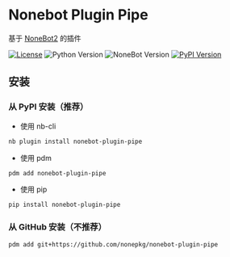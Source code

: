 # Nonebot Plugin Pipe

基于 [NoneBot2](https://github.com/nonebot/nonebot2) 的插件

[![License](https://img.shields.io/github/license/nonepkg/nonebot-plugin-pipe?style=flat-square)](LICENSE)
![Python Version](https://img.shields.io/badge/python-3.8+-blue.svg?style=flat-square)
![NoneBot Version](https://img.shields.io/badge/nonebot-2.0.0rc2+-red.svg?style=flat-square)
[![PyPI Version](https://img.shields.io/pypi/v/nonebot-plugin-pipe.svg?style=flat-square)](https://pypi.python.org/pypi/nonebot-plugin-pipe)

## 安装

### 从 PyPI 安装（推荐）

- 使用 nb-cli  

```sh
nb plugin install nonebot-plugin-pipe
```

- 使用 pdm

```sh
pdm add nonebot-plugin-pipe
```

- 使用 pip

```sh
pip install nonebot-plugin-pipe
```

### 从 GitHub 安装（不推荐）

```sh
pdm add git+https://github.com/nonepkg/nonebot-plugin-pipe
```
